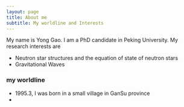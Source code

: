 ```yaml
---
layout: page
title: About me
subtitle: My worldline and Interests
---
```


My name is Yong Gao. I am a PhD candidate in Peking University. My research interests are
- Neutron star structures and the equation of state of neutron stars
- Gravitational Waves

### my worldline

- 1995.3, I was born in a small village in GanSu province
- 
